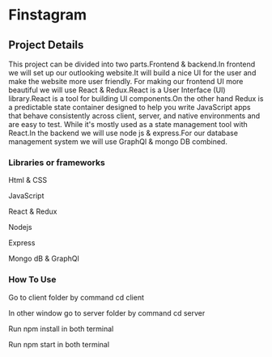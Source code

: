 # Finstagram

## Project Details

This project can be divided into two parts.Frontend & backend.In frontend we will set up our outlooking website.It will build a nice UI for the user and make the website more user friendly. For making our frontend UI more beautiful we will use React & Redux.React is a User Interface (UI) library.React is a tool for building UI components.On the other hand Redux is a predictable state container designed to help you write JavaScript apps that behave consistently across client, server, and native environments and are easy to test. While it's mostly used as a state management tool with React.In the backend we will use node js & express.For our database management system we will use GraphQl & mongo DB combined.

### Libraries or frameworks
Html & CSS

JavaScript

React & Redux

Nodejs

Express

Mongo dB & GraphQl

### How To Use


 Go to client folder by command cd client
 
 In other window go to server folder by command cd server
 
 Run npm install in both terminal
 
 Run npm start in both terminal
